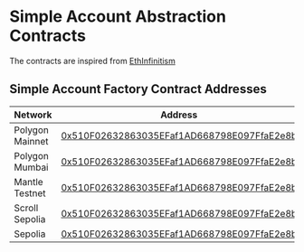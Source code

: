 # Simple Account Abstraction Contracts

The contracts are inspired from [EthInfinitism](https://github.com/eth-infinitism/account-abstraction)

## Simple Account Factory Contract Addresses

| Network         | Address                                                                                                                               |
|-----------------|---------------------------------------------------------------------------------------------------------------------------------------|
| Polygon Mainnet | [0x510F02632863035EFaf1AD668798E097FfaE2e8b](https://polygonscan.com/address/0x510F02632863035EFaf1AD668798E097FfaE2e8b)              |
| Polygon Mumbai  | [0x510F02632863035EFaf1AD668798E097FfaE2e8b](https://mumbai.polygonscan.com/address/0x510F02632863035EFaf1AD668798E097FfaE2e8b)       |
| Mantle Testnet  | [0x510F02632863035EFaf1AD668798E097FfaE2e8b](https://explorer.testnet.mantle.xyz/address/0x510F02632863035EFaf1AD668798E097FfaE2e8b)  |
| Scroll Sepolia  | [0x510F02632863035EFaf1AD668798E097FfaE2e8b](https://sepolia-blockscout.scroll.io/address/0x510F02632863035EFaf1AD668798E097FfaE2e8b) |
| Sepolia         | [0x510F02632863035EFaf1AD668798E097FfaE2e8b](https://sepolia.etherscan.io/address/0x510F02632863035EFaf1AD668798E097FfaE2e8b)         |